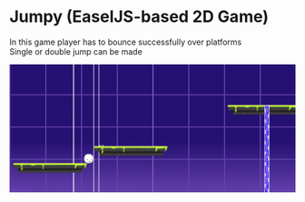 # Jumpy (EaselJS-based 2D Game)

In this game player has to bounce successfully over platforms<br>
Single or double jump can be made

![alt tag](https://raw.githubusercontent.com/sfanis0000/jumpy/master/assets/screen.png)

